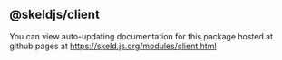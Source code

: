 ## @skeldjs/client

You can view auto-updating documentation for this package hosted at github pages at https://skeld.js.org/modules/client.html
